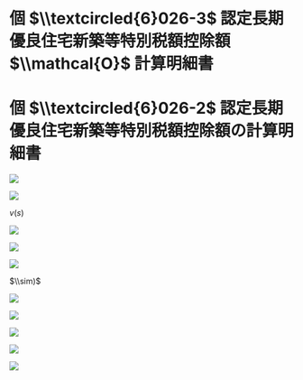 # 個 $\\textcircled{6}026-3$ 認定長期優良住宅新築等特別税額控除額 $\\mathcal{O}$ 計算明細書

# 個 $\\textcircled{6}026-2$ 認定長期優良住宅新築等特別税額控除額の計算明細書

![](https://www.nta.go.jp/tmp/7af7c90a-2251-4348-b864-0e991db76f3e/images/c5914d7d8ce57b79a066ab735b466f2cd1cd2a7951e855526317dc1592ad3155.jpg)

![](https://www.nta.go.jp/tmp/7af7c90a-2251-4348-b864-0e991db76f3e/images/72c85d58ae772c3c69dfce3b7c6fe9992e2dfc6d7faebfa7582de68dd94f4add.jpg)

$v(s)$

![](https://www.nta.go.jp/tmp/7af7c90a-2251-4348-b864-0e991db76f3e/images/e42f029bdabd69838ce36077c2c6f462dd4035429da3fba81177aace2a11e135.jpg)

![](https://www.nta.go.jp/tmp/7af7c90a-2251-4348-b864-0e991db76f3e/images/6d31180256abfade83eb10950684681fef52b30afe98d06af75ae211df0cf328.jpg)

![](https://www.nta.go.jp/tmp/7af7c90a-2251-4348-b864-0e991db76f3e/images/d2f7818cba99d4c256c24c2d843ed814bd13e0735b136b259ccf1b1570fc08a6.jpg)

$\\sim)$

![](https://www.nta.go.jp/tmp/7af7c90a-2251-4348-b864-0e991db76f3e/images/89c67440b19cda1fb6d16dd9183bcc6eb36b026ef5bcb68c80992a5fc0366d2e.jpg)

![](https://www.nta.go.jp/tmp/7af7c90a-2251-4348-b864-0e991db76f3e/images/897a5db1d9764ddb1c9cb634a8cd83489010308f3862963e6e8294ff7c231e36.jpg)

![](https://www.nta.go.jp/tmp/7af7c90a-2251-4348-b864-0e991db76f3e/images/59d9dba753d89e6d90bb4deda8a5f9159ce072f7387bdca307b24450919cfd9f.jpg)

![](https://www.nta.go.jp/tmp/7af7c90a-2251-4348-b864-0e991db76f3e/images/c513480072647a8f0dce283d29973859656840201eb7227294b2909c3a4add8c.jpg)

![](https://www.nta.go.jp/tmp/7af7c90a-2251-4348-b864-0e991db76f3e/images/5ffe6ac05606a29edb8b553b387c9ae88fa2ab3b7ca2a772a139234297ea4f79.jpg)